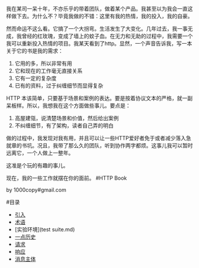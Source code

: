 我在某司一呆十年，不亦乐乎的带着团队，做着某个产品。我甚至以为我会一直这样做下去。为什么不？毕竟我做的不错：这里有我的热情，我的投入，我的自豪。

然而命运不这么看。它搞了一个大拐弯。生活发生了大变化。几年过去，我一事无成，我曾经的红玫瑰，变成了墙上的蚊子血。在无力和无助的过程中，我需要一个我可以重新投入热情的项目。我某天看到了http。显然，一个声音告诉我，写一本关于它的书是我的需求：

1. 它用的多，所以非常有用
2. 它和现在的工作毫无直接关系
3. 它有一定的复杂度
4. 已有的资料，过于纠缠细节而显得复杂

HTTP 本该简单，只要基于场景和案例的表达。要是按着协议文本的严格，就一副呆板样。所以，我想我在这个方面做些事儿。要点是：

1. 高屋建瓴，说清楚场景和价值，然后给出案例
2. 不纠缠细节，有了架构，读者自己弄的明白

做的过程中，我发现对我有用，并且可以让一些HTTP爱好者免于或者减少落入急就章的书坑。况且，我带了那么久的团队，听到协作两字都烦。这事儿我可以暂时远离它，一个人做上一整年。

这准是个玩的有趣的事儿。

现在，我的一些工作就摆在你的面前。
#HTTP Book

by 1000copy#gmail.com


#目录

- [引入](introduction.md)
- [术语](term.md)
- [实验环境](test suite.md)
- [一点历史](history.md)
- [请求](request/)
- [响应](response/)
- [消息主体](message-body.md)
